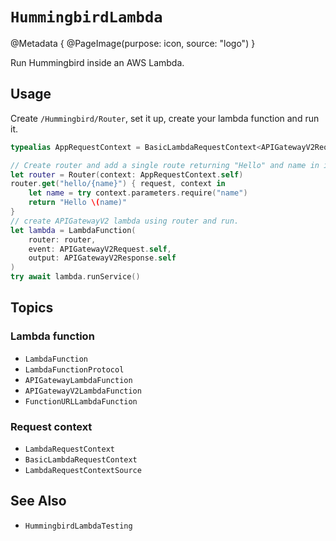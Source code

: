 # ``HummingbirdLambda``

@Metadata {
    @PageImage(purpose: icon, source: "logo")
}

Run Hummingbird inside an AWS Lambda.

## Usage

Create ``/Hummingbird/Router``, set it up, create your lambda function and run it.

```swift
typealias AppRequestContext = BasicLambdaRequestContext<APIGatewayV2Request>

// Create router and add a single route returning "Hello" and name in its body
let router = Router(context: AppRequestContext.self)
router.get("hello/{name}") { request, context in
    let name = try context.parameters.require("name")
    return "Hello \(name)"
}
// create APIGatewayV2 lambda using router and run.
let lambda = LambdaFunction(
    router: router,
    event: APIGatewayV2Request.self,
    output: APIGatewayV2Response.self
)
try await lambda.runService()
```

## Topics

### Lambda function

- ``LambdaFunction``
- ``LambdaFunctionProtocol``
- ``APIGatewayLambdaFunction``
- ``APIGatewayV2LambdaFunction``
- ``FunctionURLLambdaFunction``

### Request context

- ``LambdaRequestContext``
- ``BasicLambdaRequestContext``
- ``LambdaRequestContextSource``

## See Also

- ``HummingbirdLambdaTesting``
